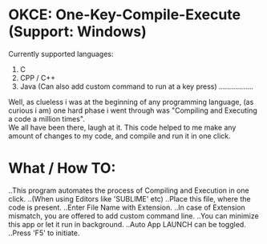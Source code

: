 OKCE: One-Key-Compile-Execute (Support: Windows)
================================================

Currently supported languages:
1. C 
2. CPP / C++ 
3. Java
(Can also add custom command to run at a key press)
.................

Well, as clueless i was at the beginning of any programming language, (as curious i am) one hard phase i went through was "Compiling and Executing a code a million times".  
We all have been there, laugh at it. This code helped to me make any amount of changes to my code, and compile and run it in one click.

What / How TO:
==============

..This program automates the process of Compiling and Execution in one click.
..(When using Editors like 'SUBLIME' etc)
..Place this file, where the code is present.
..Enter File Name with Extension.
..In case of Extension mismatch, you are offered to add custom command line.
..You can minimize this app or let it run in background.
..Auto App LAUNCH can be toggled.
..Press 'F5' to initiate.